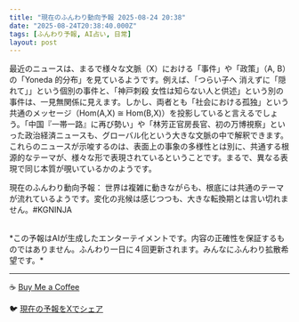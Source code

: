 ```yaml
---
title: "現在のふんわり動向予報 2025-08-24 20:38"
date: "2025-08-24T20:38:40.000Z"
tags: [ふんわり予報, AI占い, 日常]
layout: post
---
```


最近のニュースは、まるで様々な文脈（X）における「事件」や「政策」（A, B）の「Yoneda 的分布」を見ているようです。例えば、「つらい子へ 消えずに「隠れて」」という個別の事件と、「神戸刺殺 女性は知らない人と供述」という別の事件は、一見無関係に見えます。しかし、両者とも「社会における孤独」という共通のメッセージ（Hom(A,X) ≅ Hom(B,X)）を投影していると言えるでしょう。「中国『一帯一路』に再び勢い」や「林芳正官房長官、初の万博視察」といった政治経済ニュースも、グローバル化という大きな文脈の中で解釈できます。  これらのニュースが示唆するのは、表面上の事象の多様性とは別に、共通する根源的なテーマが、様々な形で表現されているということです。まるで、異なる表現で同じ本質が覗いているかのようです。


現在のふんわり動向予報：
世界は複雑に動きながらも、根底には共通のテーマが流れているようです。変化の兆候は感じつつも、大きな転換期とは言い切れません。#KGNINJA

<br>
*この予報はAIが生成したエンターテイメントです。内容の正確性を保証するものではありません。ふんわり一日に４回更新されます。みんなにふんわり拡散希望です。*

---
☕️ [Buy Me a Coffee](https://www.buymeacoffee.com/kgninja)

🐦 [現在の予報をXでシェア](https://twitter.com/intent/tweet?text=%E7%8F%BE%E5%9C%A8%E3%81%AE%E3%81%B5%E3%82%93%E3%82%8F%E3%82%8A%E4%BA%88%E5%A0%B1%3A%20%E3%80%8C%E6%9C%80%E8%BF%91%E3%81%AE%E3%83%8B%E3%83%A5%E3%83%BC%E3%82%B9%E3%81%AF%E3%80%81%E3%81%BE%E3%82%8B%E3%81%A7%E6%A7%98%E3%80%85%E3%81%AA%E6%96%87%E8%84%88%EF%BC%88X%EF%BC%89%E3%81%AB%E3%81%8A%E3%81%91%E3%82%8B%E3%80%8C%E4%BA%8B%E4%BB%B6%E3%80%8D%E3%82%84%E3%80%8C%E6%94%BF%E7%AD%96%E3%80%8D%EF%BC%88A%2C%20B%EF%BC%89%E3%81%AE%E3%80%8CYoneda%20%E7%9A%84%E5%88%86%E5%B8%83%E3%80%8D%E3%82%92%E8%A6%8B%E3%81%A6%E3%81%84%E3%82%8B%E3%82%88%E3%81%86%E3%81%A7%E3%81%99%E3%80%82%E3%80%8D%23KGNINJA%20%E7%B6%9A%E3%81%8D%E3%81%AF%E3%83%96%E3%83%AD%E3%82%B0%E3%81%A7%EF%BC%81%F0%9F%91%87&url=https%3A%2F%2Fkg-ninja.github.io%2FFunwariyoso%2F)
